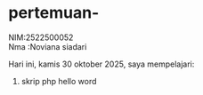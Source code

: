 # pertemuan-
NIM:2522500052<br>
Nma :Noviana siadari<br>

Hari ini, kamis 30 oktober 2025, saya mempelajari:
<ol>
<li>skrip php hello word </li>

